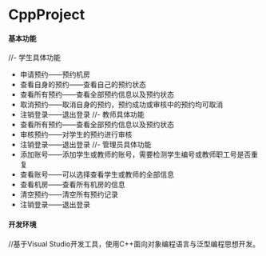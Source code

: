 # CppProject

#### 基本功能

//- 学生具体功能
  - 申请预约——预约机房
  - 查看自身的预约——查看自己的预约状态
  - 查看所有预约——查看全部预约信息以及预约状态
  - 取消预约——取消自身的预约，预约成功或审核中的预约均可取消
  - 注销登录——退出登录
//- 教师具体功能
  - 查看所有预约——查看全部预约信息以及预约状态
  - 审核预约——对学生的预约进行审核
  - 注销登录——退出登录
//- 管理员具体功能
  - 添加账号——添加学生或教师的账号，需要检测学生编号或教师职工号是否重复
  - 查看账号——可以选择查看学生或教师的全部信息
  - 查看机房——查看所有机房的信息
  - 清空预约——清空所有预约记录
  - 注销登录——退出登录
  
#### 开发环境

//基于Visual Studio开发工具，使用C++面向对象编程语言与泛型编程思想开发。

